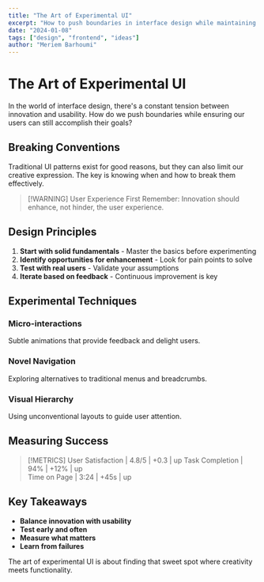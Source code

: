 ```yaml
---
title: "The Art of Experimental UI"
excerpt: "How to push boundaries in interface design while maintaining usability..."
date: "2024-01-08"
tags: ["design", "frontend", "ideas"]
author: "Meriem Barhoumi"
---
```


# The Art of Experimental UI

In the world of interface design, there's a constant tension between innovation and usability. How do we push boundaries while ensuring our users can still accomplish their goals?

## Breaking Conventions

Traditional UI patterns exist for good reasons, but they can also limit our creative expression. The key is knowing when and how to break them effectively.

> [!WARNING] User Experience First
> Remember: Innovation should enhance, not hinder, the user experience.

## Design Principles

1. **Start with solid fundamentals** - Master the basics before experimenting
2. **Identify opportunities for enhancement** - Look for pain points to solve
3. **Test with real users** - Validate your assumptions
4. **Iterate based on feedback** - Continuous improvement is key

## Experimental Techniques

### Micro-interactions

Subtle animations that provide feedback and delight users.

### Novel Navigation

Exploring alternatives to traditional menus and breadcrumbs.

### Visual Hierarchy

Using unconventional layouts to guide user attention.

## Measuring Success

> [!METRICS]
> User Satisfaction | 4.8/5 | +0.3 | up
> Task Completion | 94% | +12% | up  
> Time on Page | 3:24 | +45s | up

## Key Takeaways

- **Balance innovation with usability**
- **Test early and often**
- **Measure what matters**
- **Learn from failures**

The art of experimental UI is about finding that sweet spot where creativity meets functionality.

